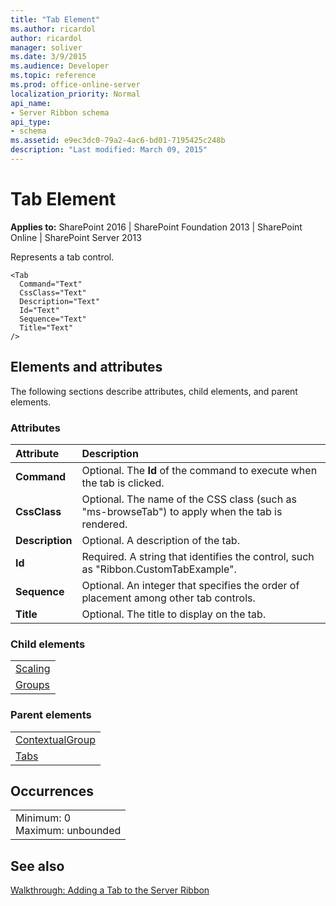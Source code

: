 ```yaml
---
title: "Tab Element"
ms.author: ricardol
author: ricardol
manager: soliver
ms.date: 3/9/2015
ms.audience: Developer
ms.topic: reference
ms.prod: office-online-server
localization_priority: Normal
api_name:
- Server Ribbon schema
api_type:
- schema
ms.assetid: e9ec3dc0-79a2-4ac6-bd01-7195425c248b
description: "Last modified: March 09, 2015"
---
```


# Tab Element

 
  
 **Applies to:** SharePoint 2016 | SharePoint Foundation 2013 | SharePoint Online | SharePoint Server 2013
  
Represents a tab control.
  
```
<Tab
  Command="Text"
  CssClass="Text"
  Description="Text"
  Id="Text"
  Sequence="Text"
  Title="Text"
/>
```

## Elements and attributes

The following sections describe attributes, child elements, and parent elements.

### Attributes

|**Attribute**|**Description**|
|:-----|:-----|
|**Command** <br/> |Optional. The **Id** of the command to execute when the tab is clicked.  <br/> |
|**CssClass** <br/> |Optional. The name of the CSS class (such as "ms-browseTab") to apply when the tab is rendered.  <br/> |
|**Description** <br/> |Optional. A description of the tab.  <br/> |
|**Id** <br/> |Required. A string that identifies the control, such as "Ribbon.CustomTabExample".  <br/> |
|**Sequence** <br/> |Optional. An integer that specifies the order of placement among other tab controls.  <br/> |
|**Title** <br/> |Optional. The title to display on the tab.  <br/> |
   
### Child elements

||
|:-----|
|[Scaling](scaling-element.md) <br/> |
|[Groups](groups-element.md) <br/> |
   
### Parent elements

||
|:-----|
|[ContextualGroup](contextualgroup-element.md) <br/> |
|[Tabs](tabs-element.md) <br/> |
   
## Occurrences

||
|:-----|
|Minimum: 0  <br/> Maximum: unbounded  <br/> |
   
## See also



[Walkthrough: Adding a Tab to the Server Ribbon](http://msdn.microsoft.com/library/3d1fb8b6-4c9b-4801-9bba-6d2f5caee0d9%28Office.15%29.aspx)

